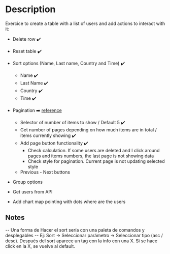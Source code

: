 # Description

Exercice to create a table with a list of users and add actions to interact with it:

- Delete row ✔️
- Reset table ✔️
- Sort options (Name, Last name, Country and Time) ✔️

  - Name ✔️
  - Last Name ✔️
  - Country ✔️
  - Time ✔️

- Pagination ➡️ [reference](https://imgs.search.brave.com/12YZCOeH0v4NLq_hLF-xebqLbJoi7GeP2hZN0xYnSeI/rs:fit:860:0:0/g:ce/aHR0cHM6Ly9wdWJs/aWMtaW1hZ2VzLmlu/dGVyYWN0aW9uLWRl/c2lnbi5vcmcvdGFn/cy90ZC1wYWdpbmF0/aW9uLTAzLnBuZw)

  - Selector of number of items to show / Default 5 ✔️
  - Get number of pages depending on how much items are in total / items currently showing ✔️
  - Add page button functionality ✔️
    - Check calculation. If some users are deleted and I click around pages and items numbers, the last page is not showing data
    - Check style for pagination. Current page is not updating selected style
  - Previous - Next buttons

- Group options
- Get users from API

- Add chart map pointing with dots where are the users

## Notes

-- Una forma de Hacer el sort sería con una paleta de comandos y desplegables
-- Ej: Sort -> Seleccionar parámetro -> Seleccionar tipo (asc / desc). Después del sort aparece un tag con la info con una X. Si se hace click en la X, se vuelve al default.
